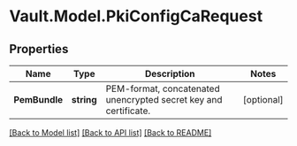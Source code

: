 # Vault.Model.PkiConfigCaRequest

## Properties

Name | Type | Description | Notes
------------ | ------------- | ------------- | -------------
**PemBundle** | **string** | PEM-format, concatenated unencrypted secret key and certificate. | [optional] 

[[Back to Model list]](../README.md#documentation-for-models) [[Back to API list]](../README.md#documentation-for-api-endpoints) [[Back to README]](../README.md)

